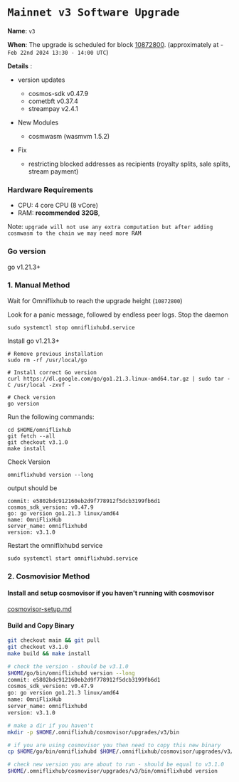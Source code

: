 # `Mainnet v3 Software Upgrade `

**Name**: `v3`

**When**: The upgrade is scheduled for block [10872800](https://mintscan.io/omniflix/block/10872800). (approximately at - `Feb 22nd 2024 13:30 - 14:00 UTC`)

**Details** :
- version updates
  - cosmos-sdk v0.47.9
  - cometbft v0.37.4
  - streampay v2.4.1

- New Modules
  - cosmwasm (wasmvm 1.5.2)

- Fix
  - restricting blocked addresses as recipients (royalty splits, sale splits, stream payment)

### Hardware Requirements
- CPU: 4 core CPU (8 vCore)
- RAM: **recommended** **32GB**, 

Note: `upgrade will not use any extra computation but after adding cosmwasm to the chain we may need more RAM` 

### Go version

go v1.21.3+

### 1. Manual Method
Wait for Omniflixhub to reach the upgrade height (`10872800`)

Look for a panic message, followed by endless peer logs. Stop the daemon
```
sudo systemctl stop omniflixhubd.service
```

Install go v1.21.3+
```
# Remove previous installation
sudo rm -rf /usr/local/go

# Install correct Go version
curl https://dl.google.com/go/go1.21.3.linux-amd64.tar.gz | sudo tar -C /usr/local -zxvf -

# Check version
go version
```

Run the following commands:

```
cd $HOME/omniflixhub
git fetch --all
git checkout v3.1.0
make install
```
Check Version
```
omniflixhubd version --long
```
output should be
```
commit: e5802bdc912160eb2d9f778912f5dcb3199fb6d1
cosmos_sdk_version: v0.47.9
go: go version go1.21.3 linux/amd64
name: OmniFlixHub
server_name: omniflixhubd
version: v3.1.0
```
Restart the omniflixhubd service

```
sudo systemctl start omniflixhubd.service
```

### 2. Cosmovisior Method
#### Install and setup cosmovisor if you haven't running with cosmovisor

  [cosmovisor-setup.md](https://github.com/OmniFlix/docs/blob/main/guides/mainnet/omniflixhub-1/cosmovisor-setup.md)


#### Build and Copy Binary

```bash
git checkout main && git pull
git checkout v3.1.0
make build && make install

# check the version - should be v3.1.0
$HOME/go/bin/omniflixhubd version --long
commit: e5802bdc912160eb2d9f778912f5dcb3199fb6d1
cosmos_sdk_version: v0.47.9
go: go version go1.21.3 linux/amd64
name: OmniFlixHub
server_name: omniflixhubd
version: v3.1.0

# make a dir if you haven't
mkdir -p $HOME/.omniflixhub/cosmovisor/upgrades/v3/bin

# if you are using cosmovisor you then need to copy this new binary
cp $HOME/go/bin/omniflixhubd $HOME/.omniflixhub/cosmovisor/upgrades/v3/bin

# check new version you are about to run - should be equal to v3.1.0
$HOME/.omniflixhub/cosmovisor/upgrades/v3/bin/omniflixhubd version
